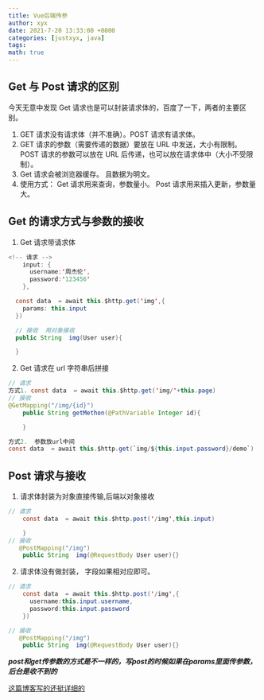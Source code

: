 ```yaml
---
title: Vue后端传参
author: xyx
date: 2021-7-20 13:33:00 +0800
categories: [justxyx, java]
tags:
math: true
---
```


## Get 与 Post 请求的区别

今天无意中发现 Get 请求也是可以封装请求体的，百度了一下，两者的主要区别。

1. GET 请求没有请求体（并不准确）。POST 请求有请求体。
2. GET 请求的参数（需要传递的数据）要放在 URL 中发送，大小有限制。
   POST 请求的参数可以放在 URL 后传递，也可以放在请求体中（大小不受限制）。
3. Get 请求会被浏览器缓存。 且数据为明文。
4. 使用方式： Get 请求用来查询，参数量小。
   Post 请求用来插入更新，参数量大。

## Get 的请求方式与参数的接收

1. Get 请求带请求体

```java
<!-- 请求 -->
    input: {
      username:'周杰伦',
      password:'123456'
    },

  const data  = await this.$http.get('img',{
    params: this.input
  })

  // 接收  用对象接收
  public String  img(User user){

  }
```

2. Get 请求在 url 字符串后拼接

```java
// 请求
方式1. const data  = await this.$http.get('img/'+this.page)
// 接收
@GetMapping("/img/{id}")
    public String getMethon(@PathVariable Integer id){

    }

方式2.  参数放url中间
const data  = await this.$http.get(`img/${this.input.password}/demo`)


```

## Post 请求与接收

1. 请求体封装为对象直接传输,后端以对象接收

```java
// 请求
    const data  = await this.$http.post('/img',this.input)

    }
// 接收
   @PostMapping("/img")
    public String  img(@RequestBody User user){}
```

2. 请求体没有做封装， 字段如果相对应即可。

```java
// 请求
    const data  = await this.$http.post('/img',{
      username:this.input.username,
      password:this.input.password
    })

// 接收
   @PostMapping("/img")
    public String  img(@RequestBody User user){}
```
***post和get传参数的方式是不一样的，写post的时候如果在params里面传参数，后台是收不到的***

[这篇博客写的还挺详细的]("https://www.cnblogs.com/anywherego/p/9600871.html")